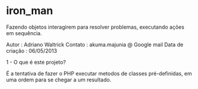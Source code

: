 iron_man
========

Fazendo objetos interagirem para resolver problemas, executando ações em sequência.


Autor  	        : Adriano Waltrick
Contato		    : akuma.majunia @ Google mail
Data de criação	: 06/05/2013

1 - O que é este projeto?

É a tentativa de fazer o PHP executar metodos de classes pré-definidas, 
em uma ordem para se chegar a um resultado.
